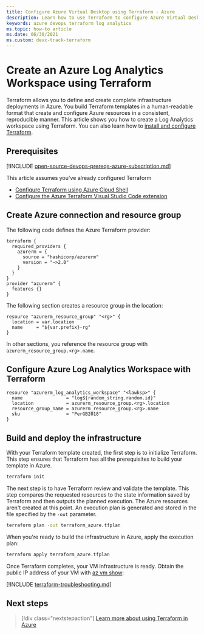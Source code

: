 ```yaml
---
title: Configure Azure Virtual Desktop using Terraform - Azure
description: Learn how to use Terraform to configure Azure Virtual Desktop with Terraform
keywords: azure devops terraform log analytics
ms.topic: how-to article
ms.date: 06/30/2021
ms.custom: devx-track-terraform
---
```


# Create an Azure Log Analytics Workspace using Terraform

Terraform allows you to define and create complete infrastructure deployments in Azure. You build Terraform templates in a human-readable format that create and configure Azure resources in a consistent, reproducible manner. This article shows you how to create a Log Analytics workspace using Terraform. You can also learn how to [install and configure Terraform](get-started-cloud-shell.md).

## Prerequisites

[!INCLUDE [open-source-devops-prereqs-azure-subscription.md](../includes/open-source-devops-prereqs-azure-subscription.md)]

This article assumes you've already configured Terraform
* [Configure Terraform using Azure Cloud Shell](../get-started-cloud-shell.md) 
* [Configure the Azure Terraform Visual Studio Code extension](../terraform/configure-vs-code-extension-for-terraform)

## Create Azure connection and resource group

The following code defines the Azure Terraform provider:

```hcl
terraform {
  required_providers {
    azurerm = {
      source = "hashicorp/azurerm"
      version = "~>2.0"
    }
  }
}
provider "azurerm" {
  features {}
}
```
The following section creates a resource group in the location:

```hcl
resource "azurerm_resource_group" "<rg>" {
  location = var.location
  name     = "${var.prefix}-rg"
}
```
In other sections, you reference the resource group with `azurerm_resource_group.<rg>.name`.

## Configure Azure Log Analytics Workspace with Terraform
```hcl
resource "azurerm_log_analytics_workspace" "<lawksp>" {
  name                = "log${random_string.random.id}"
  location            = azurerm_resource_group.<rg>.location
  resource_group_name = azurerm_resource_group.<rg>.name
  sku                 = "PerGB2018"
}
```

## Build and deploy the infrastructure

With your Terraform template created, the first step is to initialize Terraform. This step ensures that Terraform has all the prerequisites to build your template in Azure.

```bash
terraform init
```

The next step is to have Terraform review and validate the template. This step compares the requested resources to the state information saved by Terraform and then outputs the planned execution. The Azure resources aren't created at this point. An execution plan is generated and stored in the file specified by the `-out` parameter.

```bash
terraform plan -out terraform_azure.tfplan
```

When you're ready to build the infrastructure in Azure, apply the execution plan:

```bash
terraform apply terraform_azure.tfplan
```

Once Terraform completes, your VM infrastructure is ready. Obtain the public IP address of your VM with [az vm show](/cli/azure/vm#az_vm_show):


[!INCLUDE [terraform-troubleshooting.md](includes/terraform-troubleshooting.md)]

## Next steps

> [!div class="nextstepaction"]
> [Learn more about using Terraform in Azure](/azure/terraform)

